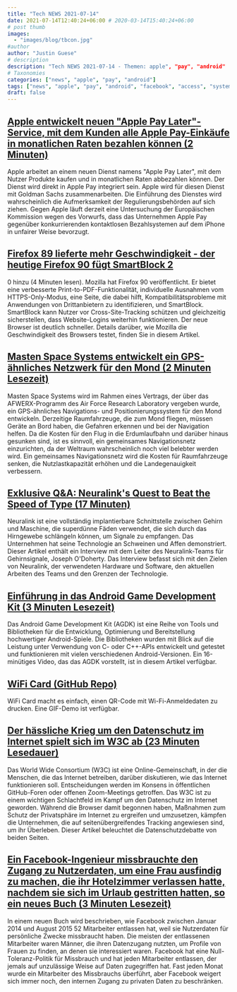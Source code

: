 ```yaml
---
title: "Tech NEWS 2021-07-14"
date: 2021-07-14T12:40:24+06:00 # 2020-03-14T15:40:24+06:00
# post thumb
images:
  - "images/blog/tbcon.jpg"
#author
author: "Justin Guese"
# description
description: "Tech NEWS 2021-07-14 - Themen: apple", "pay", "android"
# Taxonomies
categories: ["news", "apple", "pay", "android"]
tags: ["news", "apple", "pay", "android", "facebook", "access", "systems"]
draft: false
---
```


## [Apple entwickelt neuen "Apple Pay Later"-Service, mit dem Kunden alle Apple Pay-Einkäufe in monatlichen Raten bezahlen können (2 Minuten)](https://9to5mac.com/2021/07/13/apple-developing-new-apple-pay-later-service-to-let-customers-buy-any-apple-pay-purchases-in-monthly-installments/)

 Apple arbeitet an einem neuen Dienst namens "Apple Pay Later", mit dem Nutzer Produkte kaufen und in monatlichen Raten abbezahlen können. Der Dienst wird direkt in Apple Pay integriert sein. Apple wird für diesen Dienst mit Goldman Sachs zusammenarbeiten. Die Einführung des Dienstes wird wahrscheinlich die Aufmerksamkeit der Regulierungsbehörden auf sich ziehen. Gegen Apple läuft derzeit eine Untersuchung der Europäischen Kommission wegen des Vorwurfs, dass das Unternehmen Apple Pay gegenüber konkurrierenden kontaktlosen Bezahlsystemen auf dem iPhone in unfairer Weise bevorzugt.

## [Firefox 89 lieferte mehr Geschwindigkeit - der heutige Firefox 90 fügt SmartBlock 2](https://arstechnica.com/gadgets/2021/07/firefox-90-ramps-up-private-browsing-with-new-smartblock-2-0/)

0 hinzu (4 Minuten lesen). Mozilla hat Firefox 90 veröffentlicht. Er bietet eine verbesserte Print-to-PDF-Funktionalität, individuelle Ausnahmen vom HTTPS-Only-Modus, eine Seite, die dabei hilft, Kompatibilitätsprobleme mit Anwendungen von Drittanbietern zu identifizieren, und SmartBlock. SmartBlock kann Nutzer vor Cross-Site-Tracking schützen und gleichzeitig sicherstellen, dass Website-Logins weiterhin funktionieren. Der neue Browser ist deutlich schneller. Details darüber, wie Mozilla die Geschwindigkeit des Browsers testet, finden Sie in diesem Artikel.

## [Masten Space Systems entwickelt ein GPS-ähnliches Netzwerk für den Mond (2 Minuten Lesezeit)](https://techcrunch.com/2021/07/13/masten-space-systems-to-develop-a-gps-like-network-for-the-moon/)

 Masten Space Systems wird im Rahmen eines Vertrags, der über das AFWERX-Programm des Air Force Research Laboratory vergeben wurde, ein GPS-ähnliches Navigations- und Positionierungssystem für den Mond entwickeln. Derzeitige Raumfahrzeuge, die zum Mond fliegen, müssen Geräte an Bord haben, die Gefahren erkennen und bei der Navigation helfen. Da die Kosten für den Flug in die Erdumlaufbahn und darüber hinaus gesunken sind, ist es sinnvoll, ein gemeinsames Navigationsnetz einzurichten, da der Weltraum wahrscheinlich noch viel belebter werden wird. Ein gemeinsames Navigationsnetz wird die Kosten für Raumfahrzeuge senken, die Nutzlastkapazität erhöhen und die Landegenauigkeit verbessern.

## [Exklusive Q&A: Neuralink's Quest to Beat the Speed of Type (17 Minuten)](https://spectrum.ieee.org/tech-talk/biomedical/bionics/exclusive-neuralinks-goal-of-bestinworld-bmi)

 Neuralink ist eine vollständig implantierbare Schnittstelle zwischen Gehirn und Maschine, die superdünne Fäden verwendet, die sich durch das Hirngewebe schlängeln können, um Signale zu empfangen. Das Unternehmen hat seine Technologie an Schweinen und Affen demonstriert. Dieser Artikel enthält ein Interview mit dem Leiter des Neuralink-Teams für Gehirnsignale, Joseph O'Doherty. Das Interview befasst sich mit den Zielen von Neuralink, der verwendeten Hardware und Software, den aktuellen Arbeiten des Teams und den Grenzen der Technologie.

## [Einführung in das Android Game Development Kit (3 Minuten Lesezeit)](https://android-developers.googleblog.com/2021/07/introducing-android-game-development-kit.html)

 Das Android Game Development Kit (AGDK) ist eine Reihe von Tools und Bibliotheken für die Entwicklung, Optimierung und Bereitstellung hochwertiger Android-Spiele. Die Bibliotheken wurden mit Blick auf die Leistung unter Verwendung von C- oder C++-APIs entwickelt und getestet und funktionieren mit vielen verschiedenen Android-Versionen. Ein 16-minütiges Video, das das AGDK vorstellt, ist in diesem Artikel verfügbar.

## [WiFi Card (GitHub Repo)](https://github.com/bndw/wifi-card)

 WiFi Card macht es einfach, einen QR-Code mit Wi-Fi-Anmeldedaten zu drucken. Eine GIF-Demo ist verfügbar.

## [Der hässliche Krieg um den Datenschutz im Internet spielt sich im W3C ab (23 Minuten Lesedauer)](https://www.protocol.com/policy/w3c-privacy-war)

 Das World Wide Consortium (W3C) ist eine Online-Gemeinschaft, in der die Menschen, die das Internet betreiben, darüber diskutieren, wie das Internet funktionieren soll. Entscheidungen werden im Konsens in öffentlichen GitHub-Foren oder offenen Zoom-Meetings getroffen. Das W3C ist zu einem wichtigen Schlachtfeld im Kampf um den Datenschutz im Internet geworden. Während die Browser damit begonnen haben, Maßnahmen zum Schutz der Privatsphäre im Internet zu ergreifen und umzusetzen, kämpfen die Unternehmen, die auf seitenübergreifendes Tracking angewiesen sind, um ihr Überleben. Dieser Artikel beleuchtet die Datenschutzdebatte von beiden Seiten.

## [Ein Facebook-Ingenieur missbrauchte den Zugang zu Nutzerdaten, um eine Frau ausfindig zu machen, die ihr Hotelzimmer verlassen hatte, nachdem sie sich im Urlaub gestritten hatten, so ein neues Buch (3 Minuten Lesezeit)](https://www.businessinsider.com/facebook-fired-dozens-abusing-access-user-data-an-ugly-truth-2021-7)

 In einem neuen Buch wird beschrieben, wie Facebook zwischen Januar 2014 und August 2015 52 Mitarbeiter entlassen hat, weil sie Nutzerdaten für persönliche Zwecke missbraucht haben. Die meisten der entlassenen Mitarbeiter waren Männer, die ihren Datenzugang nutzten, um Profile von Frauen zu finden, an denen sie interessiert waren. Facebook hat eine Null-Toleranz-Politik für Missbrauch und hat jeden Mitarbeiter entlassen, der jemals auf unzulässige Weise auf Daten zugegriffen hat. Fast jeden Monat wurde ein Mitarbeiter des Missbrauchs überführt, aber Facebook weigert sich immer noch, den internen Zugang zu privaten Daten zu beschränken.

